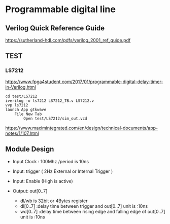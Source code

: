 # Programmable digital line

## Verilog Quick Reference Guide
https://sutherland-hdl.com/pdfs/verilog_2001_ref_guide.pdf

## TEST
### LS7212

https://www.fpga4student.com/2017/01/programmable-digital-delay-timer-in-Verilog.html

```
cd test/LS7212
iverilog -o ls7212 LS7212_TB.v LS7212.v
vvp ls7212
launch App gtkwave
    File New Tab
        Open test/LS7212/sim_out.vcd

```


https://www.maximintegrated.com/en/design/technical-documents/app-notes/1/107.html


## Module Design

- Input Clock : 100Mhz /period is 10ns

- Input: trigger ( 2Hz External or Internal Trigger )

- Input: Enable (High is active)

- Output: out[0..7]
    - dl/wb is 32bit or 4Bytes register
    - dl[0..7] :delay time between trigger and out[0..7]                          unit is :10ns 
    - wd[0..7] :delay time between rising edge and falling edge of out[0..7]      unit is :10ns




